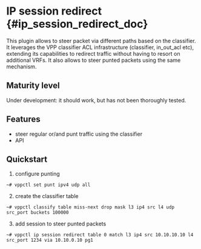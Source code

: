 # IP session redirect {#ip_session_redirect_doc}

This plugin allows to steer packet via different paths based on the
classifier.
It leverages the VPP classifier ACL infrastructure (classifier, in_out_acl
etc), extending its capabilities to redirect traffic without having to
resort on additional VRFs.
It also allows to steer punted packets using the same mechanism.

## Maturity level
Under development: it should work, but has not been thoroughly tested.

## Features
 - steer regular or/and punt traffic using the classifier
 - API

## Quickstart
1. configure punting
```
~# vppctl set punt ipv4 udp all
```
2. create the classifier table
```
~# vppctl classify table miss-next drop mask l3 ip4 src l4 udp src_port buckets 100000
```
3. add session to steer punted packets
```
~# vppctl ip session redirect table 0 match l3 ip4 src 10.10.10.10 l4 src_port 1234 via 10.10.0.10 pg1
```
